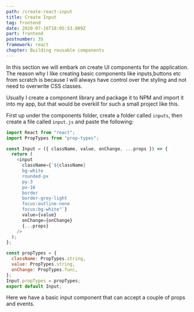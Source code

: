 ```yaml
---
path: /create-react-input
title: Create Input
tag: frontend
date: 2020-07-16T18:05:53.809Z
part: frontend
postnumber: 35
framework: react
chapter: Building reusable components
---
```

In this section we will embark on create UI components for the application. The reason why I like creating basic components like inputs,buttons etc from scratch is because I will always have control over the styling and not need to overwrite CSS classes. 

Usually I create a component library and package it to NPM and import it into my app, but that would be overkill for such a small project like this. 

First up under the components folder, create a folder called `inputs`, then create a file called `input.js` and paste the following:



```javascript
import React from "react";
import PropTypes from "prop-types";

const Input = ({ className, value, onChange, ...props }) => {
  return (
    <input
      className={`${className} 
      bg-white 
      rounded-px 
      py-3
      px-16 
      border
      border-grey-light 
      focus:outline-none 
      focus:bg-white"`}
      value={value}
      onChange={onChange}
      {...props}
    />
  );
};

const propTypes = {
  className: PropTypes.string,
  value: PropTypes.string,
  onChange: PropTypes.func,
};
Input.propTypes = propTypes;
export default Input;

```



Here we have a basic input component that can accept a couple of props and events.